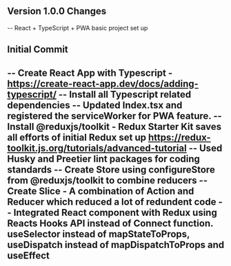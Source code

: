<!-- Catch all the changes to the application in this file for each version -->

## Version 1.0.0 Changes
-- React + TypeScript + PWA basic project set up

## Initial Commit
-- Create React App with Typescript - https://create-react-app.dev/docs/adding-typescript/
-- Install all Typescript related dependencies 
-- Updated Index.tsx and registered the serviceWorker for PWA feature.
-- Install @reduxjs/toolkit - Redux Starter Kit saves all efforts of initial Redux set up
   https://redux-toolkit.js.org/tutorials/advanced-tutorial
-- Used Husky and Preetier lint packages for coding standards
-- Create Store using configureStore from @reduxjs/toolkit to combine reducers
-- Create Slice - A combination of Action and Reducer which reduced a lot of redundent code
-- Integrated React component with Redux using Reacts Hooks API instead of Connect function.
   useSelector instead of mapStateToProps, useDispatch instead of mapDispatchToProps and useEffect
--   